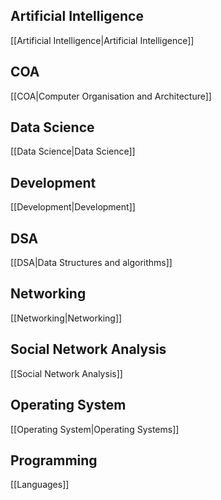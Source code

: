 
## Artificial Intelligence
[[Artificial Intelligence|Artificial Intelligence]]

## COA
[[COA|Computer Organisation and Architecture]]

## Data Science
[[Data Science|Data Science]]

## Development
[[Development|Development]]

## DSA
[[DSA|Data Structures and algorithms]]

## Networking
[[Networking|Networking]]

## Social Network Analysis
[[Social Network Analysis]]

## Operating System
[[Operating System|Operating Systems]]


## Programming
[[Languages]]
